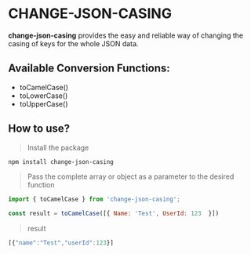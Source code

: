 # CHANGE-JSON-CASING
**change-json-casing** provides the easy and reliable way of changing the casing of keys for the whole JSON data.


## Available Conversion Functions:

- toCamelCase()
- toLowerCase()
- toUpperCase()

## How to use?
>Install the package
```bash
npm install change-json-casing
```

> Pass the complete array or object as a parameter to the desired function
```js
import { toCamelCase } from 'change-json-casing';

const result = toCamelCase([{ Name: 'Test', UserId: 123  }])
```
> result
```js
[{"name":"Test","userId":123}]
```